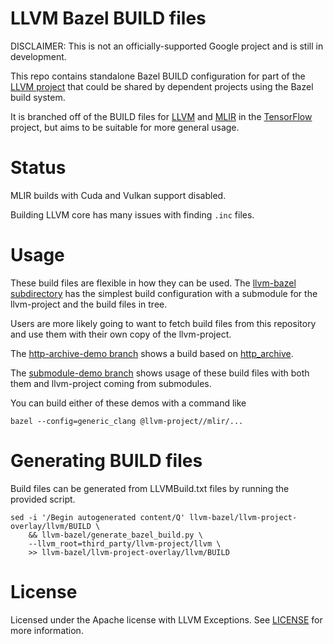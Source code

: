 # LLVM Bazel BUILD files

DISCLAIMER: This is not an officially-supported Google project and is still in
development.

This repo contains standalone Bazel BUILD configuration for part  of the
[LLVM project](http://llvm.org/) that could be shared by dependent projects
using the Bazel build system.

It is branched off of the BUILD files for
[LLVM](https://github.com/tensorflow/tensorflow/blob/master/third_party/llvm/llvm.autogenerated.BUILD)
and [MLIR](https://github.com/tensorflow/tensorflow/blob/master/third_party/mlir/BUILD)
in the [TensorFlow](http://tensorflow.org) project, but aims to be
suitable for more general usage.

# Status

MLIR builds with Cuda and Vulkan support disabled.

Building LLVM core has many issues with finding `.inc` files.

# Usage

These build files are flexible in how they can be used. The
[llvm-bazel subdirectory](./llvm-bazel) has the simplest build configuration
with a submodule for the llvm-project and the build files in tree.

Users are more likely going to want to fetch build files from this repository
and use them with their own copy of the llvm-project.

The
[http-archive-demo branch](https://github.com/google/llvm-bazel/tree/http-archive-demo/http-archive-demo)
shows a build based on
[http_archive](https://docs.bazel.build/versions/master/repo/http.html#http_archive).

The
[submodule-demo branch](https://github.com/google/llvm-bazel/tree/submodule-demo/submodule-demo)
shows usage of these build files with both them and llvm-project coming from
submodules.

You can build either of these demos with a command like

```shell
bazel --config=generic_clang @llvm-project//mlir/...
```

# Generating BUILD files

Build files can be generated from LLVMBuild.txt files by running the provided
script.

```shell
sed -i '/Begin autogenerated content/Q' llvm-bazel/llvm-project-overlay/llvm/BUILD \
    && llvm-bazel/generate_bazel_build.py \
    --llvm_root=third_party/llvm-project/llvm \
    >> llvm-bazel/llvm-project-overlay/llvm/BUILD

```

# License
Licensed under the Apache license with LLVM Exceptions. See [LICENSE](LICENSE)
for more information.
